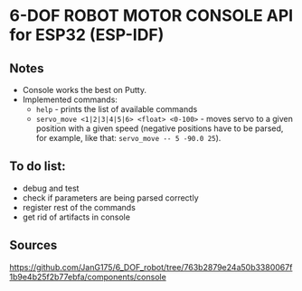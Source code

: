 # 6-DOF ROBOT MOTOR CONSOLE API for ESP32 (ESP-IDF) 

## Notes
* Console works the best on Putty.
* Implemented commands:
    * `help` - prints the list of available commands
    * `servo_move <1|2|3|4|5|6> <float> <0-100>` - moves servo to a given position with a given speed (negative positions have to be parsed, for example, like that: `servo_move -- 5 -90.0 25`).

## To do list:
* debug and test
* check if parameters are being parsed correctly
* register rest of the commands
* get rid of artifacts in console

## Sources
https://github.com/JanG175/6_DOF_robot/tree/763b2879e24a50b3380067f1b9e4b25f2b77ebfa/components/console
